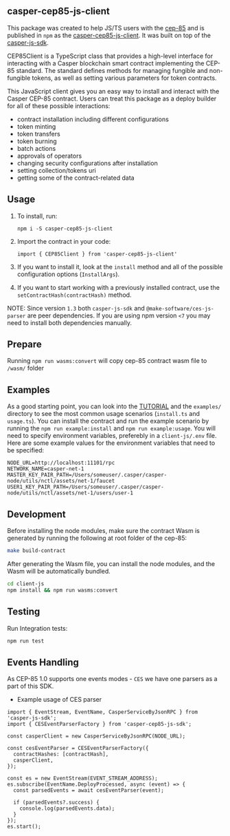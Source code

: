 ## casper-cep85-js-client

This package was created to help JS/TS users with the [cep-85](https://github.com/casper-ecosystem/cep-85) and is published in `npm` as the [casper-cep85-js-client](https://www.npmjs.com/package/casper-cep85-js-client). It was built on top of the [casper-js-sdk](https://github.com/casper-ecosystem/casper-js-sdk).

CEP85Client is a TypeScript class that provides a high-level interface for interacting with a Casper blockchain smart contract implementing the CEP-85 standard. The standard defines methods for managing fungible and non-fungible tokens, as well as setting various parameters for token contracts.

This JavaScript client gives you an easy way to install and interact with the Casper CEP-85 contract.
Users can treat this package as a deploy builder for all of these possible interactions:

- contract installation including different configurations
- token minting
- token transfers
- token burning
- batch actions
- approvals of operators
- changing security configurations after installation
- setting collection/tokens uri
- getting some of the contract-related data

## Usage

1. To install, run:

   `npm i -S casper-cep85-js-client`

2. Import the contract in your code:

   `import { CEP85Client } from 'casper-cep85-js-client'`

3. If you want to install it, look at the `install` method and all of the possible configuration options (`InstallArgs`).

4. If you want to start working with a previously installed contract, use the `setContractHash(contractHash)` method.

NOTE: Since version `1.3` both `casper-js-sdk` and `@make-software/ces-js-parser` are peer dependencies. If you are using npm version `<7` you may need to install both dependencies manually.

## Prepare

Running `npm run wasms:convert` will copy cep-85 contract wasm file to `/wasm/` folder

## Examples

As a good starting point, you can look into the [TUTORIAL](https://github.com/casper-ecosystem/TUTORIAL.md) and the `examples/` directory to see the most common usage scenarios (`install.ts` and `usage.ts`). You can install the contract and run the example scenario by running the `npm run example:install` and `npm run example:usage`. You will need to specify environment variables, preferebly in a `client-js/.env` file. Here are some example values for the environment variables that need to be specified:

```
NODE_URL=http://localhost:11101/rpc
NETWORK_NAME=casper-net-1
MASTER_KEY_PAIR_PATH=/Users/someuser/.casper/casper-node/utils/nctl/assets/net-1/faucet
USER1_KEY_PAIR_PATH=/Users/someuser/.casper/casper-node/utils/nctl/assets/net-1/users/user-1
```

## Development

Before installing the node modules, make sure the contract Wasm is generated by running the following at root folder of the cep-85:

```bash
make build-contract
```

After generating the Wasm file, you can install the node modules, and the Wasm will be automatically bundled.

```bash
cd client-js
npm install && npm run wasms:convert
```

## Testing

Run Integration tests:

```bash
npm run test
```

## Events Handling

As CEP-85 1.0 supports one events modes - `CES` we have one parsers as a part of this SDK.

- Example usage of CES parser

```
import { EventStream, EventName, CasperServiceByJsonRPC } from 'casper-js-sdk';
import { CESEventParserFactory } from 'casper-cep85-js-sdk';

const casperClient = new CasperServiceByJsonRPC(NODE_URL);

const cesEventParser = CESEventParserFactory({
  contractHashes: [contractHash],
  casperClient,
});

const es = new EventStream(EVENT_STREAM_ADDRESS);
es.subscribe(EventName.DeployProcessed, async (event) => {
  const parsedEvents = await cesEventParser(event);

  if (parsedEvents?.success) {
    console.log(parsedEvents.data);
  }
});
es.start();
```

